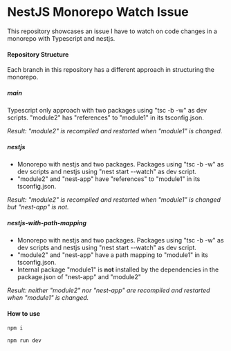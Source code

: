 # NestJS Monorepo Watch Issue

This repository showcases an issue I have to watch on code changes in a monorepo with Typescript and nestjs.

#### Repository Structure
Each branch in this repository has a different approach in structuring the monorepo.

##### main
Typescript only approach with two packages using "tsc -b -w" as dev scripts.
"module2" has "references" to "module1" in its tsconfig.json.

_Result: "module2" is recompiled and restarted when "module1" is changed._

##### nestjs
* Monorepo with nestjs and two packages. Packages using "tsc -b -w" as dev scripts and nestjs using "nest start --watch" as dev script.
* "module2" and "nest-app" have "references" to "module1" in its tsconfig.json.

_Result: "module2" is recompiled and restarted when "module1" is changed but "nest-app" is not._

##### nestjs-with-path-mapping
* Monorepo with nestjs and two packages. Packages using "tsc -b -w" as dev scripts and nestjs using "nest start --watch" as dev script.
* "module2" and "nest-app" have a path mapping to "module1" in its tsconfig.json.
* Internal package "module1" is **not** installed by the dependencies in the package.json of "nest-app" and "module2"

_Result: neither "module2" nor "nest-app" are recompiled and restarted when "module1" is changed._

#### How to use

```bash
npm i
```

```bash
npm run dev
```